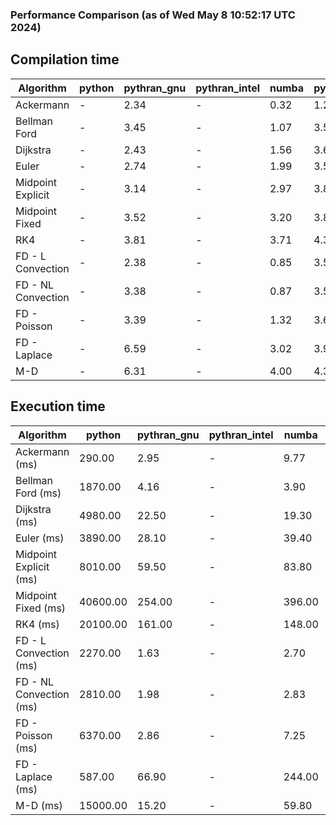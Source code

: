 ### Performance Comparison (as of Wed May  8 10:52:17 UTC 2024)
## Compilation time
Algorithm                 | python                    | pythran_gnu               | pythran_intel             | numba                     | pyccel_fortran_gnu        | pyccel_c_gnu              | pyccel_fortran_intel      | pyccel_c_intel           
------------------------- | ------------------------- | ------------------------- | ------------------------- | ------------------------- | ------------------------- | ------------------------- | ------------------------- | -------------------------
Ackermann                 | -                         | 2.34                      | -                         | 0.32                      | 1.25                      | 1.21                      | 1.32                      | 1.32                     
Bellman Ford              | -                         | 3.45                      | -                         | 1.07                      | 3.56                      | 3.85                      | 3.68                      | 4.30                     
Dijkstra                  | -                         | 2.43                      | -                         | 1.56                      | 3.65                      | 3.87                      | 3.77                      | 4.33                     
Euler                     | -                         | 2.74                      | -                         | 1.99                      | 3.53                      | 3.88                      | 3.66                      | 4.28                     
Midpoint Explicit         | -                         | 3.14                      | -                         | 2.97                      | 3.81                      | 4.12                      | 3.93                      | 4.51                     
Midpoint Fixed            | -                         | 3.52                      | -                         | 3.20                      | 3.86                      | 4.18                      | 3.99                      | 4.60                     
RK4                       | -                         | 3.81                      | -                         | 3.71                      | 4.31                      | 4.57                      | 4.40                      | 4.99                     
FD - L Convection         | -                         | 2.38                      | -                         | 0.85                      | 3.53                      | 3.85                      | 3.68                      | 4.25                     
FD - NL Convection        | -                         | 3.38                      | -                         | 0.87                      | 3.54                      | 3.84                      | 3.70                      | 4.25                     
FD - Poisson              | -                         | 3.39                      | -                         | 1.32                      | 3.65                      | 3.96                      | 4.20                      | 4.32                     
FD - Laplace              | -                         | 6.59                      | -                         | 3.02                      | 3.99                      | 4.29                      | 4.22                      | 4.78                     
M-D                       | -                         | 6.31                      | -                         | 4.00                      | 4.32                      | 4.45                      | 4.53                      | 5.24                     

## Execution time
Algorithm                 | python                    | pythran_gnu               | pythran_intel             | numba                     | pyccel_fortran_gnu        | pyccel_c_gnu              | pyccel_fortran_intel      | pyccel_c_intel           
------------------------- | ------------------------- | ------------------------- | ------------------------- | ------------------------- | ------------------------- | ------------------------- | ------------------------- | -------------------------
Ackermann (ms)            | 290.00                    | 2.95                      | -                         | 9.77                      | 1.50                      | 1.50                      | 9.84                      | 4.33                     
Bellman Ford (ms)         | 1870.00                   | 4.16                      | -                         | 3.90                      | 2.97                      | 6.16                      | 4.01                      | 18.70                    
Dijkstra (ms)             | 4980.00                   | 22.50                     | -                         | 19.30                     | 18.80                     | 29.20                     | 23.10                     | 21.70                    
Euler (ms)                | 3890.00                   | 28.10                     | -                         | 39.40                     | 15.50                     | 143.00                    | 13.80                     | 127.00                   
Midpoint Explicit (ms)    | 8010.00                   | 59.50                     | -                         | 83.80                     | 22.20                     | 282.00                    | 15.30                     | 253.00                   
Midpoint Fixed (ms)       | 40600.00                  | 254.00                    | -                         | 396.00                    | 75.30                     | 1390.00                   | 59.20                     | 1240.00                  
RK4 (ms)                  | 20100.00                  | 161.00                    | -                         | 148.00                    | 35.30                     | 487.00                    | 37.00                     | 408.00                   
FD - L Convection (ms)    | 2270.00                   | 1.63                      | -                         | 2.70                      | 1.45                      | 1.63                      | 1.31                      | 3.69                     
FD - NL Convection (ms)   | 2810.00                   | 1.98                      | -                         | 2.83                      | 1.80                      | 1.99                      | 1.37                      | 3.75                     
FD - Poisson (ms)         | 6370.00                   | 2.86                      | -                         | 7.25                      | 2.79                      | 3.77                      | 2.65                      | 7.09                     
FD - Laplace (ms)         | 587.00                    | 66.90                     | -                         | 244.00                    | 61.30                     | 254.00                    | 62.10                     | 320.00                   
M-D (ms)                  | 15000.00                  | 15.20                     | -                         | 59.80                     | 53.80                     | 59.10                     | 77.90                     | 61.80                    
